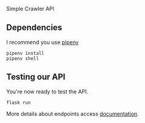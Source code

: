 Simple Crawler API

## Dependencies

I recommend you use [pipenv](https://github.com/pypa/pipenv)

```
pipenv install
pipenv shell
```

## Testing our API

You're now ready to test the API.
```
flask run
```
More details about endpoints access [documentation](https://app.swaggerhub.com/apis-docs/jpvieiragit/PontoTel/1.0.0).